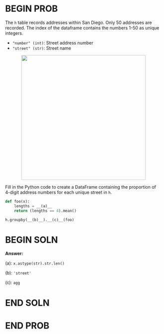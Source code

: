 # BEGIN PROB

The `h` table records addresses within San Diego. Only 50 addresses are recorded. The index of the dataframe contains the numbers 1-50 as unique integers.

- `"number" (int)`: Street address number
- `"street" (str)`: Street name

<center><img src="../assets/images/disc04_new/h.png" width=400></center>

Fill in the Python code to create a DataFrame containing the proportion of 4-digit address numbers for each unique street in `h`.

```python
def foo(x):
    lengths = __(a)__
    return (lengths == 4).mean()

h.groupby(__(b)__).__(c)__(foo)
```

# BEGIN SOLN

**Answer:** 

(a): `x.astype(str).str.len()`

(b): `'street'`

(c): `agg`

# END SOLN


# END PROB